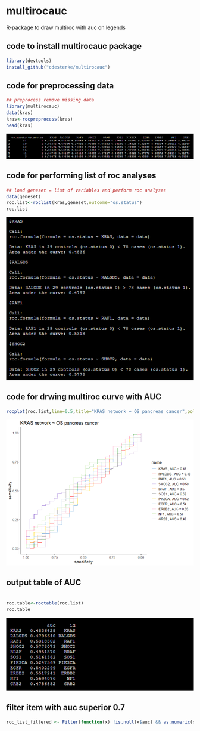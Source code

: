 # multirocauc
R-package to draw multiroc with auc on legends


## code to install multirocauc package
```r
library(devtools)
install_github("cdesterke/multirocauc")
```


## code for preprocessing data

```r
## preprocess remove missing data
library(multirocauc)
data(kras)
kras<-rocpreprocess(kras)
head(kras)

```
![res](https://github.com/cdesterke/multirocauc/blob/main/rocpreprocess.png)

## code for performing list of roc analyses

```r
## load geneset = list of variables and perform roc analyses
data(geneset)
roc.list<-roclist(kras,geneset,outcome="os.status")
roc.list


```
![res](https://github.com/cdesterke/multirocauc/blob/main/roclist.png)


## code for drwing multiroc curve with AUC

```r
rocplot(roc.list,line=0.5,title="KRAS network ~ OS pancreas cancer",police=14)


```
![res](https://github.com/cdesterke/multirocauc/blob/main/rocplot.png)

## output table of AUC

```r

roc.table<-roctable(roc.list)
roc.table

```
![res](https://github.com/cdesterke/multirocauc/blob/main/roctable.png)

## filter item with auc superior 0.7
```r
roc_list_filtered <- Filter(function(x) !is.null(x$auc) && as.numeric(x$auc) > 0.7, roc.list)
```
